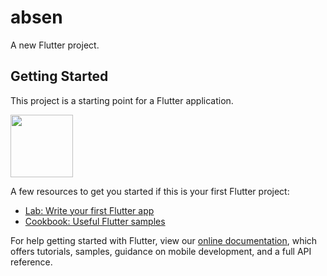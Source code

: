 # absen

A new Flutter project.

## Getting Started

This project is a starting point for a Flutter application.

<img src="https://drive.google.com/uc?export=view&id=1QiaU8icfbhIEg_ZFMPEH6PjFXYhMuB-j" width="100">

A few resources to get you started if this is your first Flutter project:

- [Lab: Write your first Flutter app](https://flutter.dev/docs/get-started/codelab)
- [Cookbook: Useful Flutter samples](https://flutter.dev/docs/cookbook)

For help getting started with Flutter, view our
[online documentation](https://flutter.dev/docs), which offers tutorials,
samples, guidance on mobile development, and a full API reference.
